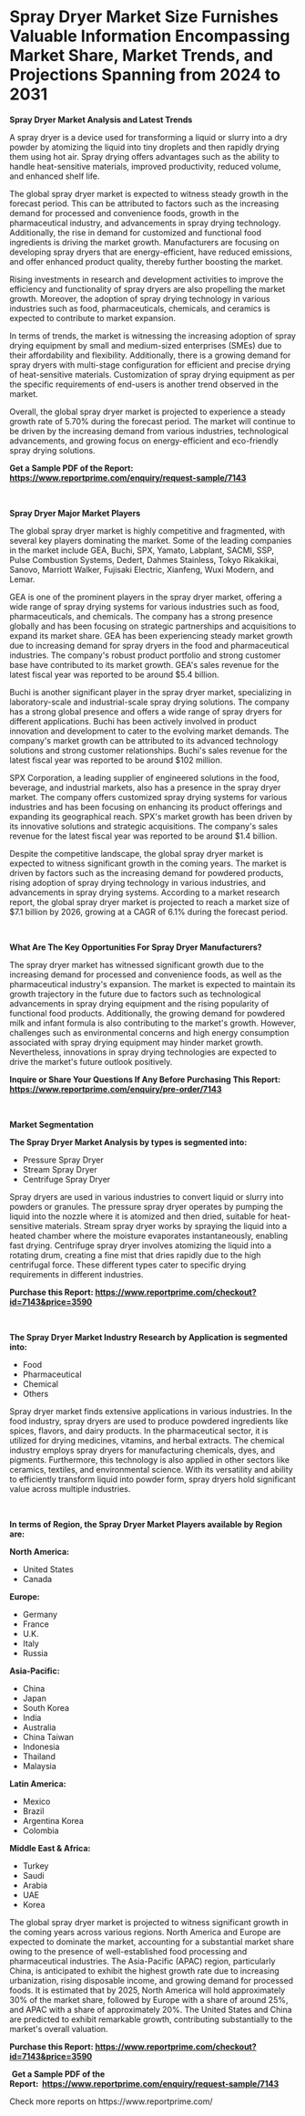 <p><h1>Spray Dryer Market Size Furnishes Valuable Information Encompassing Market Share, Market Trends, and Projections Spanning from 2024 to 2031</h1></p><p><strong>Spray Dryer Market Analysis and Latest Trends</strong></p>
<p><p>A spray dryer is a device used for transforming a liquid or slurry into a dry powder by atomizing the liquid into tiny droplets and then rapidly drying them using hot air. Spray drying offers advantages such as the ability to handle heat-sensitive materials, improved productivity, reduced volume, and enhanced shelf life.</p><p>The global spray dryer market is expected to witness steady growth in the forecast period. This can be attributed to factors such as the increasing demand for processed and convenience foods, growth in the pharmaceutical industry, and advancements in spray drying technology. Additionally, the rise in demand for customized and functional food ingredients is driving the market growth. Manufacturers are focusing on developing spray dryers that are energy-efficient, have reduced emissions, and offer enhanced product quality, thereby further boosting the market.</p><p>Rising investments in research and development activities to improve the efficiency and functionality of spray dryers are also propelling the market growth. Moreover, the adoption of spray drying technology in various industries such as food, pharmaceuticals, chemicals, and ceramics is expected to contribute to market expansion.</p><p>In terms of trends, the market is witnessing the increasing adoption of spray drying equipment by small and medium-sized enterprises (SMEs) due to their affordability and flexibility. Additionally, there is a growing demand for spray dryers with multi-stage configuration for efficient and precise drying of heat-sensitive materials. Customization of spray drying equipment as per the specific requirements of end-users is another trend observed in the market.</p><p>Overall, the global spray dryer market is projected to experience a steady growth rate of 5.70% during the forecast period. The market will continue to be driven by the increasing demand from various industries, technological advancements, and growing focus on energy-efficient and eco-friendly spray drying solutions.</p></p>
<p><strong>Get a Sample PDF of the Report:&nbsp; <a href="https://www.reportprime.com/enquiry/request-sample/7143">https://www.reportprime.com/enquiry/request-sample/7143</a></strong></p>
<p>&nbsp;</p>
<p><strong>Spray Dryer Major Market Players</strong></p>
<p><p>The global spray dryer market is highly competitive and fragmented, with several key players dominating the market. Some of the leading companies in the market include GEA, Buchi, SPX, Yamato, Labplant, SACMI, SSP, Pulse Combustion Systems, Dedert, Dahmes Stainless, Tokyo Rikakikai, Sanovo, Marriott Walker, Fujisaki Electric, Xianfeng, Wuxi Modern, and Lemar.</p><p>GEA is one of the prominent players in the spray dryer market, offering a wide range of spray drying systems for various industries such as food, pharmaceuticals, and chemicals. The company has a strong presence globally and has been focusing on strategic partnerships and acquisitions to expand its market share. GEA has been experiencing steady market growth due to increasing demand for spray dryers in the food and pharmaceutical industries. The company's robust product portfolio and strong customer base have contributed to its market growth. GEA's sales revenue for the latest fiscal year was reported to be around $5.4 billion.</p><p>Buchi is another significant player in the spray dryer market, specializing in laboratory-scale and industrial-scale spray drying solutions. The company has a strong global presence and offers a wide range of spray dryers for different applications. Buchi has been actively involved in product innovation and development to cater to the evolving market demands. The company's market growth can be attributed to its advanced technology solutions and strong customer relationships. Buchi's sales revenue for the latest fiscal year was reported to be around $102 million.</p><p>SPX Corporation, a leading supplier of engineered solutions in the food, beverage, and industrial markets, also has a presence in the spray dryer market. The company offers customized spray drying systems for various industries and has been focusing on enhancing its product offerings and expanding its geographical reach. SPX's market growth has been driven by its innovative solutions and strategic acquisitions. The company's sales revenue for the latest fiscal year was reported to be around $1.4 billion.</p><p>Despite the competitive landscape, the global spray dryer market is expected to witness significant growth in the coming years. The market is driven by factors such as the increasing demand for powdered products, rising adoption of spray drying technology in various industries, and advancements in spray drying systems. According to a market research report, the global spray dryer market is projected to reach a market size of $7.1 billion by 2026, growing at a CAGR of 6.1% during the forecast period.</p></p>
<p>&nbsp;</p>
<p><strong>What Are The Key Opportunities For Spray Dryer Manufacturers?</strong></p>
<p><p>The spray dryer market has witnessed significant growth due to the increasing demand for processed and convenience foods, as well as the pharmaceutical industry's expansion. The market is expected to maintain its growth trajectory in the future due to factors such as technological advancements in spray drying equipment and the rising popularity of functional food products. Additionally, the growing demand for powdered milk and infant formula is also contributing to the market's growth. However, challenges such as environmental concerns and high energy consumption associated with spray drying equipment may hinder market growth. Nevertheless, innovations in spray drying technologies are expected to drive the market's future outlook positively.</p></p>
<p><strong>Inquire or Share Your Questions If Any Before Purchasing This Report: <a href="https://www.reportprime.com/enquiry/pre-order/7143">https://www.reportprime.com/enquiry/pre-order/7143</a></strong></p>
<p>&nbsp;</p>
<p><strong>Market Segmentation</strong></p>
<p><strong>The Spray Dryer Market Analysis by types is segmented into:</strong></p>
<p><ul><li>Pressure Spray Dryer</li><li>Stream Spray Dryer</li><li>Centrifuge Spray Dryer</li></ul></p>
<p><p>Spray dryers are used in various industries to convert liquid or slurry into powders or granules. The pressure spray dryer operates by pumping the liquid into the nozzle where it is atomized and then dried, suitable for heat-sensitive materials. Stream spray dryer works by spraying the liquid into a heated chamber where the moisture evaporates instantaneously, enabling fast drying. Centrifuge spray dryer involves atomizing the liquid into a rotating drum, creating a fine mist that dries rapidly due to the high centrifugal force. These different types cater to specific drying requirements in different industries.</p></p>
<p><strong>Purchase this Report:&nbsp;<a href="https://www.reportprime.com/checkout?id=7143&price=3590">https://www.reportprime.com/checkout?id=7143&price=3590</a></strong></p>
<p>&nbsp;</p>
<p><strong>The Spray Dryer Market Industry Research by Application is segmented into:</strong></p>
<p><ul><li>Food</li><li>Pharmaceutical</li><li>Chemical</li><li>Others</li></ul></p>
<p><p>Spray dryer market finds extensive applications in various industries. In the food industry, spray dryers are used to produce powdered ingredients like spices, flavors, and dairy products. In the pharmaceutical sector, it is utilized for drying medicines, vitamins, and herbal extracts. The chemical industry employs spray dryers for manufacturing chemicals, dyes, and pigments. Furthermore, this technology is also applied in other sectors like ceramics, textiles, and environmental science. With its versatility and ability to efficiently transform liquid into powder form, spray dryers hold significant value across multiple industries.</p></p>
<p>&nbsp;</p>
<p><strong>In terms of Region, the Spray Dryer Market Players available by Region are:</strong></p>
<p>
    <p> <strong> North America: </strong>
        <ul>
            <li>United States</li>
            <li>Canada</li>
        </ul>
        </p> 
    <p> <strong> Europe: </strong>
        <ul>
            <li>Germany</li>
            <li>France</li>
            <li>U.K.</li>
            <li>Italy</li>
            <li>Russia</li>
        </ul>
        </p> 
    <p> <strong> Asia-Pacific: </strong>
        <ul>
            <li>China</li>
            <li>Japan</li>
            <li>South Korea</li>
            <li>India</li>
            <li>Australia</li>
            <li>China Taiwan</li>
            <li>Indonesia</li>
            <li>Thailand</li>
            <li>Malaysia</li>
        </ul>
        </p> 
    <p> <strong> Latin America: </strong>
        <ul>
            <li>Mexico</li>
            <li>Brazil</li>
            <li>Argentina Korea</li>
            <li>Colombia</li>
        </ul>
        </p> 
    <p> <strong> Middle East & Africa: </strong>
        <ul>
            <li>Turkey</li>
            <li>Saudi</li>
            <li>Arabia</li>
            <li>UAE</li>
            <li>Korea</li>
        </ul>
    </p>
    </p>
<p><p>The global spray dryer market is projected to witness significant growth in the coming years across various regions. North America and Europe are expected to dominate the market, accounting for a substantial market share owing to the presence of well-established food processing and pharmaceutical industries. The Asia-Pacific (APAC) region, particularly China, is anticipated to exhibit the highest growth rate due to increasing urbanization, rising disposable income, and growing demand for processed foods. It is estimated that by 2025, North America will hold approximately 30% of the market share, followed by Europe with a share of around 25%, and APAC with a share of approximately 20%. The United States and China are predicted to exhibit remarkable growth, contributing substantially to the market's overall valuation.</p></p>
<p><strong>Purchase this Report: <a href="https://www.reportprime.com/checkout?id=7143&price=3590">https://www.reportprime.com/checkout?id=7143&price=3590</a></strong></p>
<p>&nbsp;<strong>Get a Sample PDF of the Report:&nbsp;&nbsp;<a href="https://www.reportprime.com/enquiry/request-sample/7143">https://www.reportprime.com/enquiry/request-sample/7143</a></strong></p>
<p><strong></strong></p>
<p>Check more reports on https://www.reportprime.com/</p>
